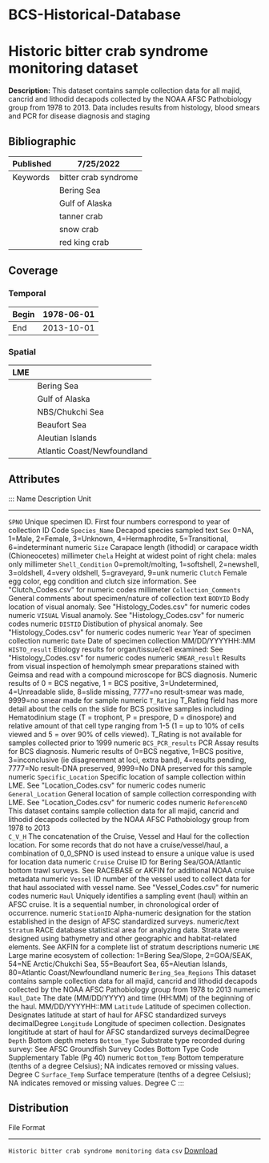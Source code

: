 # BCS-Historical-Database

Historic bitter crab syndrome monitoring dataset
================================================

**Description:** This dataset contains sample collection data for all
majid, cancrid and lithodid decapods collected by the NOAA AFSC
Pathobiology group from 1978 to 2013. Data includes results from histology, blood smears and PCR for disease diagnosis and staging 

Bibliographic
-------------

| Published     | 7/25/2022   |
| ------------- | ------------- |
| Keywords      | bitter crab syndrome |
|               |   Bering Sea |
|               |  Gulf of Alaska |
|               | tanner crab |
|               | snow crab |
|               | red king crab |
 

Coverage
--------

### Temporal

| Begin    | 1978-06-01 |
| ------------- | ------|
| End   | 2013-10-01 |

 
 

### Spatial

| LME     |                     |
| ------------- | ------------- |
|                | Bering Sea |
|               |   Gulf of Alaska |
|               |  NBS/Chukchi Sea |
|               | Beaufort Sea |
|               | Aleutian Islands |
|               | Atlantic Coast/Newfoundland |


Attributes
----------

:::   Name                    Description                                              Unit
  ----------------------- -------------------------------------------------------------------------------------------------------------------------------------------------------------------------------------------------------------------------------------------------------------------------------------------------------------------------------------------------------- ------------------
  `SPNO`                  Unique specimen ID. First four numbers correspond to year of collection                                                                                                                                                                                                                                                                                  ID Code
  `Species_Name`          Decapod species sampled                                                                                                                                                                                                                                                                                                                                  text
  `Sex`                   0=NA, 1=Male, 2=Female, 3=Unknown, 4=Hermaphrodite, 5=Transitional, 6=indeterminant                                                                                                                                                                                                                                                                      numeric
  `Size`                  Carapace length (lithodid) or carapace width (Chioneocetes)                                                                                                                                                                                                                                                                                              millimeter
  `Chela`                 Height at widest point of right chela: males only                                                                                                                                                                                                                                                                                                        millimeter
  `Shell_Condition`       0=premolt/molting, 1=softshell, 2=newshell, 3=oldshell, 4=very oldshell, 5=graveyard, 9=unk                                                                                                                                                                                                                                                              numeric
  `Clutch`                Female egg color, egg condition and clutch size information. See \"Clutch\_Codes.csv\" for numeric codes                                                                                                                                                                                                                                                 millimeter
  `Collection_Comments`   General comments about specimen/nature of collection                                                                                                                                                                                                                                                                                                     text
  `BODYID`                Body location of visual anomaly. See \"Histology\_Codes.csv\" for numeric codes                                                                                                                                                                                                                                                                          numeric
  `VISUAL`                Visual anamoly. See \"Histology\_Codes.csv\" for numeric codes                                                                                                                                                                                                                                                                                           numeric
  `DISTID`                Distibution of physical anomaly. See \"Histology\_Codes.csv\" for numeric codes                                                                                                                                                                                                                                                                          numeric
  `Year`                  Year of specimen collection                                                                                                                                                                                                                                                                                                                              numeric
  `Date`                  Date of specimen collection                                                                                                                                                                                                                                                                                                                              MM/DD/YYYYHH::MM
  `HISTO_result`          Etiology results for organ/tissue/cell examined: See \"Histology\_Codes.csv\" for numeric codes                                                                                                                                                                                                                                                          numeric
  `SMEAR_result`          Results from visual inspection of hemolymph smear preparations stained with Geimsa and read with a compound microscope for BCS diagnosis. Numeric results of 0 = BCS negative, 1 = BCS positive, 3=Undetermined, 4=Unreadable slide, 8=slide missing, 7777=no result-smear was made, 9999=no smear made for sample                                       numeric
  `T_Rating`              T\_Rating field has more detail about the cells on the slide for BCS positive samples including Hematodinium stage (T = trophont, P = prespore, D = dinospore) and relative amount of that cell type ranging from 1-5 (1 = up to 10% of cells viewed and 5 = over 90% of cells viewed). T\_Rating is not available for samples collected prior to 1999   numeric
  `BCS_PCR_results`       PCR Assay results for BCS diagnosis. Numeric results of 0=BCS negative, 1=BCS positive, 3=inconclusive (ie disagreement at loci, extra band), 4=results pending, 7777=No result-DNA preserved, 9999=No DNA preserved for this sample                                                                                                                     numeric
  `Specific_Location`     Specific location of sample collection within LME. See \"Location\_Codes.csv\" for numeric codes                                                                                                                                                                                                                                                         numeric
  `General_Location`      General location of sample collection corresponding with LME. See \"Location\_Codes.csv\" for numeric codes                                                                                                                                                                                                                                              numeric
  `ReferenceNO`           This dataset contains sample collection data for all majid, cancrid and lithodid decapods collected by the NOAA AFSC Pathobiology group from 1978 to 2013                                                                                                                                                                                                
  `C_V_H`                 The concatenation of the Cruise, Vessel and Haul for the collection location. For some records that do not have a cruise/vessel/haul, a combination of 0\_0\_SPNO is used instead to ensure a unique value is used for location data                                                                                                                     numeric
  `Cruise`                Cruise ID for Bering Sea/GOA/Atlantic bottom trawl surveys. See RACEBASE or AKFIN for additional NOAA cruise metadata                                                                                                                                                                                                                                    numeric
  `Vessel`                ID number of the vessel used to collect data for that haul associated with vessel name. See \"Vessel\_Codes.csv\" for numeric codes                                                                                                                                                                                                                      numeric
  `Haul`                  Uniquely identifies a sampling event (haul) within an AFSC cruise. It is a sequential number, in chronological order of occurrence.                                                                                                                                                                                                                      numeric
  `StationID`             Alpha-numeric designation for the station established in the design of AFSC standardized surveys.                                                                                                                                                                                                                                                        numeric/text
  `Stratum`               RACE database statistical area for analyzing data. Strata were designed using bathymetry and other geographic and habitat-related elements. See AKFIN for a complete list of stratum descriptions                                                                                                                                                        numeric
  `LME`                   Large marine ecosystem of collection: 1=Bering Sea/Slope, 2=GOA/SEAK, 54=NE Arctic/Chukchi Sea, 55=Beaufort Sea, 65=Aleutian Islands, 80=Atlantic Coast/Newfoundland                                                                                                                                                                                     numeric
  `Bering_Sea_Regions`    This dataset contains sample collection data for all majid, cancrid and lithodid decapods collected by the NOAA AFSC Pathobiology group from 1978 to 2013                                                                                                                                                                                                numeric
  `Haul_Date`             The date (MM/DD/YYYY) and time (HH:MM) of the beginning of the haul.                                                                                                                                                                                                                                                                                     MM/DD/YYYYHH::MM
  `Latitude`              Latitude of specimen collection. Designates latitude at start of haul for AFSC standardized surveys                                                                                                                                                                                                                                                      decimalDegree
  `Longitude`             Longitude of specimen collection. Designates longititude at start of haul for AFSC standardized surveys                                                                                                                                                                                                                                                  decimalDegree
  `Depth`                 Bottom depth                                                                                                                                                                                                                                                                                                                                             meters
  `Bottom_Type`           Substrate type recorded during survey: See AFSC Groundfish Survey Codes Bottom Type Code Supplementary Table (Pg 40)                                                                                                                                                                                                                                     numeric
  `Bottom_Temp`           Bottom temperature (tenths of a degree Celsius); NA indicates removed or missing values.                                                                                                                                                                                                                                                                 Degree C
  `Surface_Temp`          Surface temperature (tenths of a degree Celsius); NA indicates removed or missing values.                                                                                                                                                                                                                                                                Degree C
:::

Distribution
------------

  File                                              Format    
  ------------------------------------------------- -------- -------------------------------------------------
  `Historic bitter crab syndrome monitoring data`   `csv`    [Download](https://github.com/Erin-Fedewa-NOAA)

